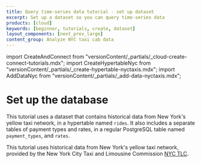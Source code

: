 ```yaml
---
title: Query time-series data tutorial - set up dataset
excerpt: Set up a dataset so you can query time-series data
products: [cloud]
keywords: [beginner, tutorials, create, dataset]
layout_components: [next_prev_large]
content_group: Analyze NYC taxi cab data
---
```


import CreateAndConnect from "versionContent/_partials/_cloud-create-connect-tutorials.mdx";
import CreateHypertableNyc from "versionContent/_partials/_create-hypertable-nyctaxis.mdx";
import AddDataNyc from "versionContent/_partials/_add-data-nyctaxis.mdx";

# Set up the database

This tutorial uses a dataset that contains historical data from New York's
yellow taxi network, in a hypertable named `rides`. It also includes a separate
tables of payment types and rates, in a regular PostgreSQL table named
`payment_types`, and `rates`.

<Collapsible heading="Create a Timescale service and connect to your service" defaultExpanded={false}>

<CreateAndConnect/>

</Collapsible>

<Collapsible heading="The dataset" defaultExpanded={false}>

This tutorial uses historical data from New York's yellow taxi network, provided
by the New York City Taxi and Limousine Commission [NYC TLC][nyc-tlc].

<CreateHypertableNyc />

<AddDataNyc />

</Collapsible>

[nyc-tlc]: https://www1.nyc.gov/site/tlc/about/tlc-trip-record-data.page
